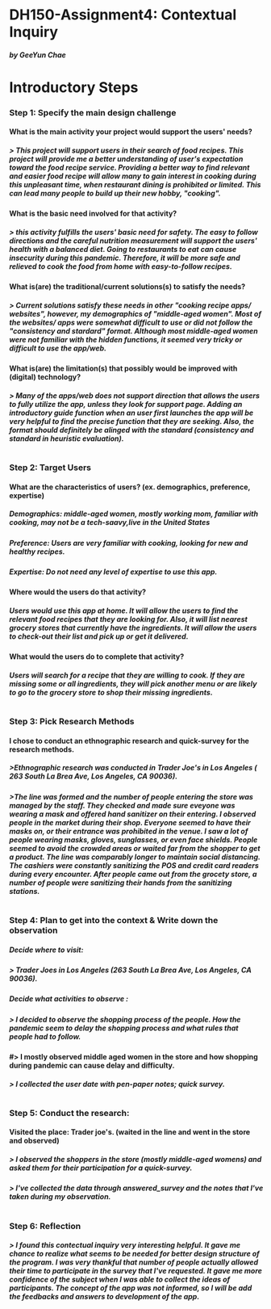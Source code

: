 # DH150-Assignment4: Contextual Inquiry
##### by GeeYun Chae 
#

# Introductory Steps
### Step 1: Specify the main design challenge
#### **What is the main activity your project would support the users' needs?**
##### > This project will support users in their search of food recipes. This project will provide me a better understanding of user's expectation toward the food recipe service. Providing a better way to find relevant and easier food recipe will allow many to gain interest in cooking during this unpleasant time, when restaurant dining is prohibited or limited. This can lead many people to build up their new hobby, "cooking".
#### **What is the basic need involved for that activity?**
##### > this activity fulfills the users' basic need for safety. The easy to follow directions and the careful nutrition measurement will support the users' health with a balanced diet. Going to restaurants to eat can cause insecurity during this pandemic. Therefore, it will be more safe and relieved to cook the food from home with easy-to-follow recipes. 
#### **What is(are) the traditional/current solutions(s) to satisfy the needs?**
##### > Current solutions satisfy these needs in other "cooking recipe apps/ websites", however, my demographics of "middle-aged women". Most of the websites/ apps were somewhat difficult to use or did not follow the "consistency and stardard" format. Although most middle-aged women were not familiar with the hidden functions, it seemed very tricky or difficult to use the app/web.
#### **What is(are) the limitation(s) that possibly would be improved with (digital) technology?**
##### > Many of the apps/web does not support direction that allows the users to fully utilize the app, unless they look for support page. Adding an introductory guide function when an user first launches the app will be very helpful to find the precise function that they are seeking. Also, the format should definitely be alinged with the standard (consistency and standard in heuristic evaluation).
#

### Step 2: Target Users
#### What are the characteristics of users? (ex. demographics, preference, expertise) 
##### Demographics: middle-aged women, mostly working mom, familiar with cooking, may not be a tech-saavy,live in the United States
##### Preference: Users are very familiar with cooking, looking for new and healthy recipes. 
##### Expertise: Do not need any level of expertise to use this app.
#### Where would the users do that activity?
##### Users would use this app at home. It will allow the users to find the relevant food recipes that they are looking for. Also, it will list nearest grocery stores that currently have the ingredients. It will allow the users to check-out their list and pick up or get it delivered. 
#### What would the users do to complete that activity?
##### Users will search for a recipe that they are willing to cook. If they are missing some or all ingredients, they will pick another menu or are likely to go to the grocery store to shop their missing ingredients. 
#

### Step 3: Pick Research Methods
#### I chose to conduct an ethnographic research and quick-survey for the research methods.
##### >Ethnographic research was conducted in Trader Joe's in Los Angeles ( 263 South La Brea Ave, Los Angeles, CA 90036). 
##### >The line was formed and the number of people entering the store was managed by the staff. They checked and made sure eveyone was wearing a mask and offered hand sanitizer on their entering. I observed people in the market during their shop. Everyone seemed to have their masks on, or their entrance was prohibited in the venue. I saw a lot of people wearing masks, gloves, sunglasses, or even face shields. People seemed to avoid the crowded areas or waited far from the shopper to get a product. The line was comparably longer to maintain social distancing. The cashiers were constantly sanitizing the POS and credit card readers during every encounter. After people came out from the grocety store, a number of people were sanitizing their hands from the sanitizing stations. 
#

### Step 4: Plan to get into the context & Write down the observation
##### **Decide where to visit**:
##### > Trader Joes in Los Angeles (263 South La Brea Ave, Los Angeles, CA 90036).
##### **Decide what activities to observe** : 
##### > I decided to observe the shopping process of the people. How the pandemic seem to delay the shopping process and what rules that people had to follow. 
#### #> I mostly observed middle aged women in the store and how shopping during pandemic can cause delay and difficulty.
##### > I collected the user date with pen-paper notes; quick survey.
# 

### Step 5: Conduct the research:
#### **Visited the place**: Trader joe's. (waited in the line and went in the store and observed)
##### > I observed the shoppers in the store (mostly middle-aged womens) and asked them for their participation for a quick-survey.
##### > I've collected the data through answered_survey and the notes that I've taken during my observation.
#

### Step 6: Reflection
##### > I found this contectual inquiry very interesting helpful. It gave me chance to realize what seems to be needed for better design structure of the program. I was very thankful that number of people actually allowed their time to participate in the survey that I've requested. It gave me more confidence of the subject when I was able to collect the ideas of participants. The concept of the app was not informed, so I will be add the feedbacks and answers to development of the app. 
